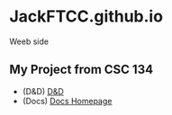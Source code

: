 # JackFTCC.github.io

Weeb side

## My Project from CSC 134
- (D&D) [D&D](https://github.com/JackFTCC/CSC-134-5H01/tree/main/DND) <!-- This needs a real URL -->
- (Docs) [Docs Homepage](docs/index.html)